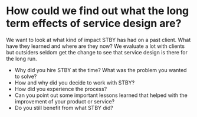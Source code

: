 # How could we find out what the long term effects of service design are?

We want to look at what kind of impact STBY has had on a past client. What have they learned and where are they now? We  evaluate a lot with clients but outsiders seldom get the change to see that service design is there for the long run.

* Why did you hire STBY at the time? What was the problem you wanted to solve?
* How and why did you decide to work with STBY?
* How did you experience the process?
* Can you point out some important lessons learned that helped with the improvement of your product or service?
* Do you still benefit from what STBY did?
    
